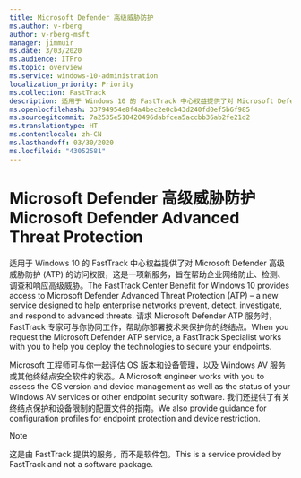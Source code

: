 ```yaml
---
title: Microsoft Defender 高级威胁防护
ms.author: v-rberg
author: v-rberg-msft
manager: jimmuir
ms.date: 3/03/2020
ms.audience: ITPro
ms.topic: overview
ms.service: windows-10-administration
localization_priority: Priority
ms.collection: FastTrack
description: 适用于 Windows 10 的 FastTrack 中心权益提供了对 Microsoft Defender 高级威胁防护 (ATP) 的访问权限，这是一项新服务，旨在帮助企业网络防止、检测、调查和响应高级威胁。
ms.openlocfilehash: 33794954e8f4a4bec2e0cb43d240fd0ef5b6f985
ms.sourcegitcommit: 7a2535e510420496dabfcea5accbb36ab2fe21d2
ms.translationtype: HT
ms.contentlocale: zh-CN
ms.lasthandoff: 03/30/2020
ms.locfileid: "43052581"
---
```

# <a name="microsoft-defender-advanced-threat-protection"></a><span data-ttu-id="27dc2-103">Microsoft Defender 高级威胁防护</span><span class="sxs-lookup"><span data-stu-id="27dc2-103">Microsoft Defender Advanced Threat Protection</span></span>

<span data-ttu-id="27dc2-104">适用于 Windows 10 的 FastTrack 中心权益提供了对 Microsoft Defender 高级威胁防护 (ATP) 的访问权限，这是一项新服务，旨在帮助企业网络防止、检测、调查和响应高级威胁。</span><span class="sxs-lookup"><span data-stu-id="27dc2-104">The FastTrack Center Benefit for Windows 10 provides access to Microsoft Defender Advanced Threat Protection (ATP) – a new service designed to help enterprise networks prevent, detect, investigate, and respond to advanced threats.</span></span> <span data-ttu-id="27dc2-105">请求 Microsoft Defender ATP 服务时，FastTrack 专家可与你协同工作，帮助你部署技术来保护你的终结点。</span><span class="sxs-lookup"><span data-stu-id="27dc2-105">When you request the Microsoft Defender ATP service, a FastTrack Specialist works with you to help you deploy the technologies to secure your endpoints.</span></span>

<span data-ttu-id="27dc2-106">Microsoft 工程师可与你一起评估 OS 版本和设备管理，以及 Windows AV 服务或其他终结点安全软件的状态。</span><span class="sxs-lookup"><span data-stu-id="27dc2-106">A Microsoft engineer works with you to assess the OS version and device management as well as the status of your Windows AV services or other endpoint security software.</span></span> <span data-ttu-id="27dc2-107">我们还提供了有关终结点保护和设备限制的配置文件的指南。</span><span class="sxs-lookup"><span data-stu-id="27dc2-107">We also provide guidance for configuration profiles for endpoint protection and device restriction.</span></span>  

> [!NOTE]
> <span data-ttu-id="27dc2-108">这是由 FastTrack 提供的服务，而不是软件包。</span><span class="sxs-lookup"><span data-stu-id="27dc2-108">This is a service provided by FastTrack and not a software package.</span></span> 

